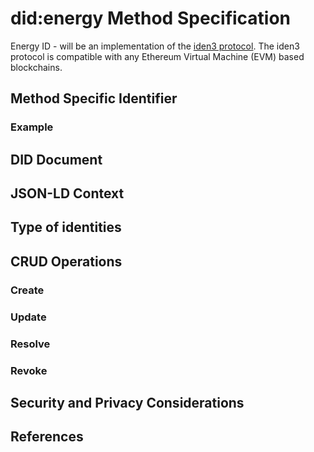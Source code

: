 # did:energy Method Specification
Energy ID - will be an implementation of the [iden3 protocol](https://docs.iden3.io/protocol/spec/). The iden3 protocol is compatible with any Ethereum Virtual Machine (EVM) based blockchains.

## Method Specific Identifier

### Example

## DID Document

## JSON-LD Context
## Type of identities
## CRUD Operations

### Create
### Update
### Resolve 
### Revoke


## Security and Privacy Considerations
## References 